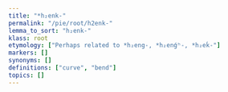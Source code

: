 ```yaml
---
title: "*h₂enk-"
permalink: "/pie/root/h2enk-"
lemma_to_sort: "h₂enk-"
klass: root
etymology: ["Perhaps related to *h₂eng-, *h₂enǵʰ-, *h₂eḱ-"]
markers: []
synonyms: []
definitions: ["curve", "bend"]
topics: []
---
```

